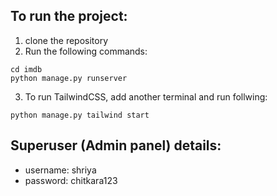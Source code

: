 ## To run the project:
1. clone the repository
2. Run the following commands:
```
cd imdb 
python manage.py runserver
```
3. To run TailwindCSS, add another terminal and run follwing:
```
python manage.py tailwind start
```

## Superuser (Admin panel) details:
 - username: shriya
 - password: chitkara123
